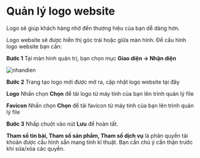 # Quản lý logo website

Logo sẽ giúp khách hàng nhớ đến thương hiệu của bạn dễ dàng hơn.

Logo website sẽ được hiển thị góc trái hoặc giữa màn hình. Để cấu hình logo website bạn cần:

**Bước 1** Tại màn hình quản trị, bạn chọn mục **Giao diện -> Nhận diện**

![nhandien]({{site.baseurl}}/../media/data/news/2022/hdsd-pisale/nhandien.jpg)

**Bước 2** Trang tạo logo mới được mở ra, cập nhật logo website tại đây

**Logo** Nhấn chọn **Chọn** để tải logo từ máy tính của bạn lên trình quản lý file

**Favicon** Nhấn chọn **Chọn** để tải favicon từ máy tính của bạn lên trình quản lý file

**Bước 3** Nhấp chuột vào nút **Lưu** để hoàn tất.

**Tham số tin bài, Tham số sản phẩm, Tham số dịch vụ** là phân quyền tài khoản được cấu hình sẵn mang tính kĩ thuật. Bạn cần chú ý cẩn thận trước khi sửa/xóa các quyền.